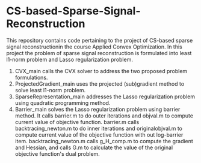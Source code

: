 # CS-based-Sparse-Signal-Reconstruction
This repository contains code pertaining to the project of CS-based sparse signal reconstructionin the course Applied Convex Optimization.
In this project the problem of sparse signal reconstruction is formulated into least l1-norm problem and Lasso regularization problem.
1. CVX_main calls the CVX solver to address the two proposed problem formulations.
2. ProjectedGradient_main uses the projected (sub)gradient method to solve least l1-norm problem.
3. SparseRepresentation_main addresses the Lasso regularization problem using quadratic programming method.
4. Barrier_main solves the Lasso regularization problem using barrier method. It calls barrier.m to do outer iterations and objval.m to compute current value of objective function. barrier.m calls backtracing_newton.m to do inner iterations and originalobjval.m to compute current value of the objective function with out log-barrier item. backtracing_newton.m calls g_H_comp.m to compute the gradient and Hessian, and calls G.m to calculate the value of the original objective function's dual problem.
